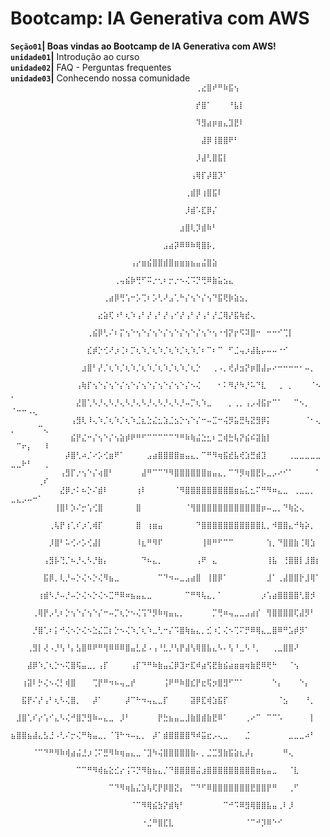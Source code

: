 # Bootcamp: IA Generativa com AWS

**`Seção01`| Boas vindas ao Bootcamp de IA Generativa com AWS!**  
**`unidade01`|** Introdução ao curso  
**`unidade02`|** FAQ - Perguntas frequentes  
**`unidade03`|** Conhecendo nossa comunidade  
`⠀⠀⠀⠀⠀⠀⠀⠀⠀⠀⠀⠀⠀⠀⠀⠀⠀⠀⠀⠀⠀⠀⠀⠀⠀⠀⠀⠀⠀⠀⠀⠀⠀⠀⢀⣔⣿⠞⠛⠷⣯⢢⠀⠀⠀⠀⠀⠀⠀⠀⠀⠀⠀⠀⠀⠀⠀⠀⠀⠀⠀⠀⠀⠀  `  
`⠀⠀⠀⠀⠀⠀⠀⠀⠀⠀⠀⠀⠀⠀⠀⠀⠀⠀⠀⠀⠀⠀⠀⠀⠀⠀⠀⠀⠀⠀⠀⠀⠀⠀⡞⣿⠁⠀⠀⠀⠘⣧⡇⠀⠀⠀⠀⠀⠀⠀⠀⠀⠀⠀⠀⠀⠀⠀⠀⠀⠀⠀⠀⠀  `  
`⠀⠀⠀⠀⠀⠀⠀⠀⠀⠀⠀⠀⠀⠀⠀⠀⠀⠀⠀⠀⠀⠀⠀⠀⠀⠀⠀⠀⠀⠀⠀⠀⠀⠀⠹⣻⣴⡶⣶⣄⣹⣟⠇⠀⠀⠀⠀⠀⠀⠀⠀⠀⠀⠀⠀⠀⠀⠀⠀⠀⠀⠀⠀⠀  `  
`⠀⠀⠀⠀⠀⠀⠀⠀⠀⠀⠀⠀⠀⠀⠀⠀⠀⠀⠀⠀⠀⠀⠀⠀⠀⠀⠀⠀⠀⠀⠀⠀⠀⠀⠀⣼⡿⢸⣿⣿⠟⠃⠀⠀⠀⠀⠀⠀⠀⠀⠀⠀⠀⠀⠀⠀⠀⠀⠀⠀⠀⠀⠀⠀  `  
`⠀⠀⠀⠀⠀⠀⠀⠀⠀⠀⠀⠀⠀⠀⠀⠀⠀⠀⠀⠀⠀⠀⠀⠀⠀⠀⠀⠀⠀⠀⠀⠀⠀⠀⡸⣼⢃⣿⣯⡇⠀⠀⠀⠀⠀⠀⠀⠀⠀⠀⠀⠀⠀⠀⠀⠀⠀⠀⠀⠀⠀⠀⠀⠀  `  
`⠀⠀⠀⠀⠀⠀⠀⠀⠀⠀⠀⠀⠀⠀⠀⠀⠀⠀⠀⠀⠀⠀⠀⠀⠀⠀⠀⠀⠀⠀⠀⠀⠀⢠⢿⡏⡼⣿⡹⠁⠀⠀⠀⠀⠀⠀⠀⠀⠀⠀⠀⠀⠀⠀⠀⠀⠀⠀⠀⠀⠀⠀⠀⠀  `  
`⠀⠀⠀⠀⠀⠀⠀⠀⠀⠀⠀⠀⠀⠀⠀⠀⠀⠀⠀⠀⠀⠀⠀⠀⠀⠀⠀⠀⠀⠀⠀⠀⢀⣾⡿⢰⣿⣯⠇⠀⠀⠀⠀⠀⠀⠀⠀⠀⠀⠀⠀⠀⠀⠀⠀⠀⠀⠀⠀⠀⠀⠀⠀⠀  `  
`⠀⠀⠀⠀⠀⠀⠀⠀⠀⠀⠀⠀⠀⠀⠀⠀⠀⠀⠀⠀⠀⠀⠀⠀⠀⠀⠀⠀⠀⠀⠀⠀⡸⣾⠡⣏⡿⡌⠀⠀⠀⠀⠀⠀⠀⠀⠀⠀⠀⠀⠀⠀⠀⠀⠀⠀⠀⠀⠀⠀⠀⠀⠀⠀  `  
`⠀⠀⠀⠀⠀⠀⠀⠀⠀⠀⠀⠀⠀⠀⠀⠀⠀⠀⠀⠀⠀⠀⠀⠀⠀⠀⠀⠀⠀⠀⠀⣰⣿⢇⡹⣾⠷⠃⠀⠀⠀⠀⠀⠀⠀⠀⠀⠀⠀⠀⠀⠀⠀⠀⠀⠀⠀⠀⠀⠀⠀⠀⠀⠀  `  
`⠀⠀⠀⠀⠀⠀⠀⠀⠀⠀⠀⠀⠀⠀⠀⠀⠀⠀⠀⠀⠀⠀⠀⠀⠀⠀⠀⠀⣠⣴⡽⠿⠿⠷⢿⣿⡧⡀⠀⠀⠀⠀⠀⠀⠀⠀⠀⠀⠀⠀⠀⠀⠀⠀⠀⠀⠀⠀⠀⠀⠀⠀⠀⠀  `  
`⠀⠀⠀⠀⠀⠀⠀⠀⠀⠀⠀⠀⠀⠀⠀⠀⠀⠀⠀⠀⠀⠀⢠⡔⣶⣮⣿⣿⣾⣿⣶⣶⣶⣦⣤⣬⣿⣵⠀⠀⠀⠀⠀⠀⠀⠀⠀⠀⠀⠀⠀⠀⠀⠀⠀⠀⠀⠀⠀⠀⠀⠀⠀⠀  `  
`⠀⠀⠀⠀⠀⠀⠀⠀⠀⠀⠀⠀⠀⠀⠀⠀⠀⠀⠀⢀⢤⣮⡷⢛⠋⠭⡐⢂⠆⡒⡐⠢⢌⠩⡙⢛⠿⣷⣥⣢⣄⠀⠀⠀⠀⠀⠀⠀⠀⠀⠀⠀⠀⠀⠀⠀⠀⠀⠀⠀⠀⠀⠀⠀  `  
`⠀⠀⠀⠀⠀⠀⠀⠀⠀⠀⠀⠀⠀⠀⠀⠀⠀⢀⣴⡿⢛⢡⠒⡡⢉⠆⡡⢃⠜⣠⢁⠓⡌⢢⠑⡌⢢⠙⣯⢟⡷⣵⣢⡀⠀⠀⠀⠀⠀⠀⠀⠀⠀⠀⠀⠀⠀⠀⠀⠀⠀⠀⠀⠀  `  
`⠀⠀⠀⠀⠀⠀⠀⠀⠀⠀⠀⠀⠀⠀⠀⠀⣔⣵⢏⠰⠃⢆⠱⢠⠃⡜⢠⠃⡜⢠⠊⡜⢠⠃⡜⢠⠃⡜⣈⢿⡜⣯⢷⣞⢄⠀⠀⠀⠀⠀⠀⠀⠀⠀⠀⠀⠀⠀⠀⠀⠀⠀⠀⠀  `  
`⠀⠀⠀⠀⠀⠀⠀⠀⠀⠀⠀⠀⠀⠀⢀⣮⡿⢃⠌⠆⡍⢢⠑⢢⠑⡌⢢⠑⡌⢢⠑⡌⢢⠑⡌⢢⠑⢢⠐⢺⡝⡖⠫⠽⣿⠒⠀⠒⠒⠊⢉⡇⠀⠀⠀⠀⠀⠀⠀⠀⠀⠀⠀⠀  `  
`⠀⠀⠀⠀⠀⠀⠀⠀⠀⠀⠀⠀⠀⠀⣎⡾⡑⢊⠜⡰⢈⠆⡉⢆⠱⡈⢆⠱⡈⢆⠱⡈⢆⠱⡈⠆⠉⠆⠉⠀⠋⣈⢤⡰⣼⣧⡤⠤⠤⠐⠊⠀⠀⠀⠀⠀⠀⠀⠀⠀⠀⠀⠀⠀  `  
`⠀⠀⠀⠀⠀⠀⠀⠀⠀⠀⠀⠀⠀⣰⣿⠃⡜⡈⢆⠱⡈⢆⠱⡈⢆⠱⡈⢆⠱⡈⢆⠱⡈⢆⡑⠀⠀⢀⠠⡀⢞⡼⣲⡝⡶⣿⣼⡤⠔⠒⠒⠒⠒⠂⠤⡀⠀⠀⠀⠀⠀⠀⠀⠀  `  
`⠀⠀⠀⠀⠀⠀⠀⠀⠀⠀⠀⠀⢠⢷⡏⢢⠑⡌⢢⠑⡌⢢⠑⡌⢢⠑⡌⢢⠑⡌⢢⠑⡌⠢⢌⠀⠀⠀⠂⠅⠻⡜⠳⡘⠥⠙⣇⠀⠀⢀⠀⡀⠀⠀⠀⠈⠢⡀⠀⠀⠀⠀⠀⠀  `  
`⠀⠀⠀⠀⠀⠀⠀⠀⠀⠀⠀⠀⣜⣿⢁⠣⡘⢄⠣⡘⢄⠣⡘⢄⠣⡘⢄⠣⡘⢄⠣⡘⠤⡉⢆⠱⣀⠀⠀⠀⡀⢀⡀⢠⡠⢼⣯⡖⠉⠁⠀⠀⠉⠢⡀⠀⠀⠈⠒⠒⠠⢄⠀⠀  `  
`⠀⠀⠀⠀⠀⠀⠀⠀⠀⠀⠀⢠⣻⢇⠸⢄⠱⡈⢆⠱⡈⢆⠱⣈⣆⣑⣌⣂⣱⣈⣢⡑⢢⠑⡌⠒⠤⣉⠒⢬⡻⣥⣛⢧⣝⣻⡿⡅⠀⠀⠀⠀⠀⠀⠈⠂⢄⡀⠀⠀⠀⠀⠉⢄  `  
`⠀⠀⠀⠀⠀⠀⠀⠀⠀⠀⠀⣮⡟⣌⠒⡌⢢⠑⡌⢢⣵⡾⠟⠛⠋⠉⠉⠉⠉⠉⠙⠛⠷⢷⣬⣑⣂⠆⣉⢾⣓⢧⡝⣮⠮⣽⣷⡇⠀⠀⠀⠀⠀⠀⠀⠀⠀⠀⠉⠖⡄⠀⠀⠸  `  
`⠀⠀⠀⠀⠀⠀⠀⠀⠀⠀⡼⣿⢃⠴⡈⠔⡡⢊⣶⠟⠁⠀⠀⠀⠀⣠⣴⣿⣿⣿⣿⣶⣤⣄⡀⠉⠛⠻⢶⣯⣞⣧⢞⣱⣛⣾⣹⠀⠀⠀⠀⢀⣀⣀⣀⣀⣀⣀⣀⠗⠃⠀⠀⢀  `  
`⠀⠀⠀⠀⠀⠀⠀⠀⠀⢠⣻⡏⡐⢢⠑⡌⢴⣿⠃⠀⠀⠀⠀⠀⣼⠛⠉⠉⠙⠻⣿⣿⣿⣿⣿⣿⣶⣤⣄⡀⠉⠙⡻⢶⣿⣟⡧⣀⡠⠔⠊⠁⠀⠀⠀⠀⠁⠀⠀⠀⠀⠀⢀⠎  `  
`⠀⠀⠀⠀⠀⠀⠀⠀⠀⣜⡿⡐⠅⠦⡑⠌⣾⠇⠀⠀⠀⠀⠀⢰⠇⠀⠀⠀⠀⠀⠈⠻⣿⣿⣿⣿⣿⣿⣿⣿⣿⣶⣦⣅⣂⠍⠛⠻⠶⣄⣀⠀⢀⣀⣀⡀⠀⣀⣄⡠⠤⠒⠁⠀  `  
`⠀⠀⠀⠀⠀⠀⠀⠀⢸⣿⠇⡱⠌⡒⢡⢊⣿⠀⠀⠀⠀⠀⠀⣿⠀⠀⠀⠀⠀⠀⠀⠀⠈⢻⣿⣿⣿⣿⣿⣿⣿⣿⣿⣿⣿⣿⡶⠤⣀⡀⠙⢷⣕⢄⠀⠀⠀⠀⠀⠀⠀⠀⠀⠀  `  
`⠀⠀⠀⠀⠀⠀⠀⢀⢧⡟⢰⢁⠎⡰⢁⢾⡏⠀⠀⠀⠀⠀⠀⣿⠀⢰⣶⣤⠀⠀⠀⠀⠀⠀⠙⣿⣿⣿⣿⣿⣿⣿⣿⣿⣿⣿⣇⡀⠺⣿⣿⣄⠚⢷⡵⡀⠀⠀⠀⠀⠀⠀⠀⠀  `  
`⠀⠀⠀⠀⠀⠀⠀⡸⣿⠃⠥⢊⠔⡡⢊⣼⡇⠀⠀⠀⠀⠀⠀⠸⣆⠛⠻⠏⠀⠀⠀⠀⠀⠀⠀⢸⠿⠛⠋⠉⠉⠀⠀⠀⠀⠀⠀⢱⡀⠙⣿⣿⣷⢈⢿⣱⠀⠀⠀⠀⠀⠀⠀⠀  `  
`⠀⠀⠀⠀⠀⠀⢠⣻⡧⢙⡈⠦⡘⢄⠣⡘⣷⡄⠀⠀⠀⠀⠀⠀⠙⠦⣄⡀⠀⠀⠀⠀⠀⠀⢠⠟⠀⣄⠀⠀⠀⠀⠀⠀⠀⠀⠀⢸⣧⠀⢘⣿⣿⡇⣸⣿⡆⠀⠀⠀⠀⠀⠀⠀  `  
`⠀⠀⠀⠀⠀⠀⣯⡿⡀⢇⡘⠤⡑⢌⠢⡑⢌⠻⣦⣀⠀⠀⠀⠀⠀⠀⠀⠉⠙⠲⠤⣀⣠⣴⣿⠀⢸⣿⡿⠁⠀⠀⠀⠀⠀⠀⠀⣸⠁⢀⣼⣿⣿⡗⣸⢿⠁⠀⠀⠀⠀⠀⠀⠀  `  
`⠀⠀⠀⠀⠀⢰⣾⠣⡘⠤⡘⠤⡑⢌⠢⡑⢌⠢⣉⠛⠿⠶⣦⣤⣄⣀⠀⠀⠀⠀⠀⠀⠉⠛⠻⢧⣄⡀⠁⠀⠀⠀⠀⠀⠀⠀⡰⢡⣴⣿⣿⣿⣿⢃⣿⡺⠀⠀⠀⠀⠀⠀⠀⠀  `  
`⠀⠀⠀⠀⢀⢿⡟⡠⢃⠆⡑⢢⠑⡌⢢⠑⡌⠒⠤⡉⢆⡑⠢⢌⢩⠙⡻⠷⢶⣤⣄⡀⠀⠀⠀⠀⠀⡉⢛⠶⢤⣀⣀⣠⣴⡎⠀⢻⣿⣿⣿⣿⢏⣼⡻⠃⠀⠀⠀⠀⠀⠀⠀⠀  `  
`⠀⠀⠀⠀⡘⣿⢁⠆⡅⠚⢌⠢⡑⢌⠢⣑⣌⣉⡆⡑⠢⢌⠱⡈⢆⠱⣀⢃⠒⡌⠩⣿⢷⣦⣄⡀⣊⠰⡁⢌⠢⢉⠍⡛⠿⢿⣄⣀⣿⠿⠛⣡⡾⡻⠁⠀⠀⠀⠀⠀⠀⠀⠀⠀  `  
`⠀⠀⠀⢀⣻⡇⢜⠠⡘⢣⠘⡄⣣⣿⠿⠟⠛⢻⠿⠿⠿⣿⣤⣃⣜⠠⢠⠘⣃⡘⢣⡟⣼⢣⢿⣿⣧⣄⠣⠄⢣⠘⣀⠣⠘⡀⠀⠀⢀⣀⣿⣿⠜⠀⠀⠀⠀⠀⠀⠀⠀⠀⠀⠀  `  
`⠀⠀⠀⣼⡿⠱⡈⢆⡑⠢⢍⣿⢯⣤⣀⡀⢠⡏⠀⠀⠀⠀⢠⡏⠙⠛⠷⣷⣤⣌⡿⣹⠖⣏⠾⣴⢫⣟⣷⣮⣴⣶⣶⢶⣷⣟⠿⢟⠓⠀⠀⠈⢢⠀⠀⠀⠀⠀⠀⠀⠀⠀⠀⠀  `  
`⠀⠀⢰⣽⠇⡓⢌⠢⢌⡃⢾⣿⠀⠀⠀⢉⡟⠛⠲⠦⢤⣀⡞⠀⠀⠀⠀⠀⢨⠟⠛⠷⣿⣎⡟⣖⢯⡲⣿⣻⠋⠉⠁⠀⠀⠀⠀⠀⠑⡄⠀⠀⠀⠑⡄⠀⠀⠀⠀⠀⠀⠀⠀⠀  `  
`⠀⠀⣯⡟⠌⡜⢠⠃⢆⠣⢌⣿⡀⠀⠀⡼⠁⠀⠀⠀⠀⡼⠉⠓⠲⢤⣄⣀⡏⠀⠀⠀⠀⣽⡿⣏⢾⣱⣯⡏⠀⠀⠀⠀⠀⠀⠀⠀⠀⠈⣢⠀⠀⠀⠘⡀⠀⠀⠀⠀⠀⠀⠀⠀  `  
`⠀⣸⣿⢁⠎⡔⢡⠊⣄⠣⢌⠚⣿⡙⣻⠷⠤⣄⣀⠀⡸⠃⠀⠀⠀⠀⠀⡟⣓⣦⣤⣀⣸⣷⣿⣾⣷⣟⠿⠁⠀⠀⠀⢀⠔⠉⠀⠉⠉⠡⠀⠀⠀⠀⠀⡇⠀⠀⠀⠀⠀⠀⠀⠀  `  
`⣦⣿⣿⣦⣼⣄⣣⣘⠠⢃⠌⡒⢌⠛⢷⣤⣀⡀⠈⢹⠓⠲⠤⣄⡀⠀⡼⠁⣾⣿⣿⣿⣿⠻⠾⣭⣖⡠⢄⣀⠀⠀⠀⣈⠀⠀⠀⠀⠀⠀⠀⣀⣀⣀⠴⠃⠀⠀⠀⠀⠀⠀⠀⠀  `  
`⠀⠀⠀⠀⠈⠉⠙⠛⠻⠷⢾⣴⣬⣘⡰⢈⠍⣛⠻⠷⢶⣤⣄⣀⠈⣹⠳⢬⣿⣿⣿⣿⣿⣷⠄⡀⣈⣉⣻⣷⣯⣵⣆⡼⡄⠀⠀⠀⠀⠀⠛⢄⠀⠀⠀⠀⠀⠀⠀⠀⠀⠀⠀⠀  `  
`⠀⠀⠀⠀⠀⠀⠀⠀⠀⠀⠀⠀⠉⠉⠛⠻⢾⣦⣕⣊⡔⢨⠩⡙⠻⣷⣦⣄⡈⠙⣿⣿⣿⣿⣬⣰⣿⣿⣿⣿⣿⣿⣿⣿⣿⣶⣦⣤⣀⠀⠀⠈⣇⠀⠀⠀⠀⠀⠀⠀⠀⠀⠀⠀  `  
`⠀⠀⠀⠀⠀⠀⠀⠀⠀⠀⠀⠀⠀⠀⠀⠀⠀⠀⠉⠙⠻⢶⣧⣌⣱⢧⢏⡟⡿⣿⣝⡄⠀⠉⠙⠋⠿⣿⣿⣿⣿⣿⣿⣿⣟⣿⣿⡟⠛⠀⠀⢀⠋⠀⠀⠀⠀⠀⠀⠀⠀⠀⠀⠀  `  
`⠀⠀⠀⠀⠀⠀⠀⠀⠀⠀⠀⠀⠀⠀⠀⠀⠀⠀⠀⠀⠀⠀⠈⠉⠻⢿⣮⣳⡝⣾⢷⠃⠀⠀⠀⠀⠀⠀⠀⠉⠚⠩⠿⣻⢿⣿⣿⣧⣤⢀⠇⡸⠀⠀⠀⠀⠀⠀⠀⠀⠀⠀⠀⠀  `  
  `⠀⠀⠀⠀⠀⠀⠀⠀⠀⠀⠀⠀⠀⠀⠀⠀⠀⠀⠀⠀⠀⠀⠀⠀⠐⣈⠛⣿⣏⣇⠀⠀⠀⠀⠀⠀⠀⠀⠀⠀⠀⠀⠀⠈⠉⠚⡹⠿⠑⠊                 `    